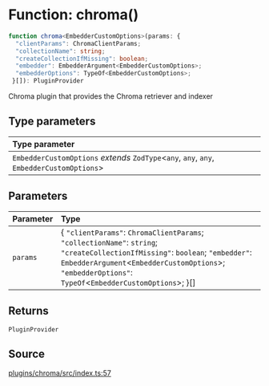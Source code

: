 # Function: chroma()

```ts
function chroma<EmbedderCustomOptions>(params: {
  "clientParams": ChromaClientParams;
  "collectionName": string;
  "createCollectionIfMissing": boolean;
  "embedder": EmbedderArgument<EmbedderCustomOptions>;
  "embedderOptions": TypeOf<EmbedderCustomOptions>;
 }[]): PluginProvider
```

Chroma plugin that provides the Chroma retriever and indexer

## Type parameters

| Type parameter |
| :------ |
| `EmbedderCustomOptions` *extends* `ZodType`\<`any`, `any`, `any`, `EmbedderCustomOptions`\> |

## Parameters

| Parameter | Type |
| :------ | :------ |
| `params` | \{ `"clientParams"`: `ChromaClientParams`; `"collectionName"`: `string`; `"createCollectionIfMissing"`: `boolean`; `"embedder"`: `EmbedderArgument`\<`EmbedderCustomOptions`\>; `"embedderOptions"`: `TypeOf`\<`EmbedderCustomOptions`\>; \}[] |

## Returns

`PluginProvider`

## Source

[plugins/chroma/src/index.ts:57](https://github.com/firebase/genkit/blob/2b0be364306d92a8e7d13efc2da4fb04c1d21e29/js/plugins/chroma/src/index.ts#L57)
